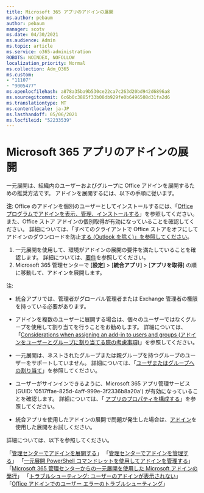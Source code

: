 ```yaml
---
title: Microsoft 365 アプリのアドインの展開
ms.author: pebaum
author: pebaum
manager: scotv
ms.date: 04/30/2021
ms.audience: Admin
ms.topic: article
ms.service: o365-administration
ROBOTS: NOINDEX, NOFOLLOW
localization_priority: Normal
ms.collection: Adm_O365
ms.custom:
- "11107"
- "9005477"
ms.openlocfilehash: a878a35ba9b530ce22ca7c263d20bd942d6896a8
ms.sourcegitcommit: 6c6b0c3885f33b08db929fe0b6496508d31fa2d6
ms.translationtype: MT
ms.contentlocale: ja-JP
ms.lasthandoff: 05/06/2021
ms.locfileid: "52233539"
---
```

# <a name="deploying-add-ins-for-microsoft-365-apps"></a>Microsoft 365 アプリのアドインの展開

一元展開は、組織内のユーザーおよびグループに Office アドインを展開するための推奨方法です。 アドインを展開するには、以下の手順に従います。

**注**: Office のアドインを個別のユーザーとしてインストールするには、「[Office プログラムでアドインを表示、管理、インストールする](https://support.microsoft.com/topic/view-manage-and-install-add-ins-in-office-programs-16278816-1948-4028-91e5-76dca5380f8d)」を参照してください。 また、Office ストア アドインの個別取得が有効になっていることを確認してください。 詳細については、「すべてのクライアントで Office ストアをオフにしてアドインのダウンロードを防止[する (Outlook を除く)」を参照してください](https://docs.microsoft.com/microsoft-365/admin/manage/manage-addins-in-the-admin-center?view=o365-worldwide#prevent-add-in-downloads-by-turning-off-the-office-store-across-all-clients-except-outlook)。

1. 一元展開を使用して、環境がアドインの展開の要件を満たしていることを確認します。 詳細については、[要件](https://docs.microsoft.com/microsoft-365/admin/manage/centralized-deployment-of-add-ins?#requirements)を参照してください。
2. Microsoft 365 管理センターで [**設定**]  >  [**統合アプリ**]  >  [**アプリを取得**] の順に移動して、アドインを展開します。 

注: 

- 統合アプリでは、管理者がグローバル管理者または Exchange 管理者の権限を持っている必要があります。

- アドインを複数のユーザーに展開する場合は、個々のユーザーではなくグループを使用して割り当てを行うことをお勧めします。 詳細については、「[Considerations when assigning an add-in to users and groups (アドインをユーザーとグループに割り当てる際の考慮事項)](https://docs.microsoft.com/microsoft-365/admin/manage/manage-deployment-of-add-ins?view=o365-worldwide#considerations-when-assigning-an-add-in-to-users-and-groups)」を参照してください。

- 一元展開は、ネストされたグループまたは親グループを持つグループのユーザーをサポートしていません。 詳細については、「[ユーザまたはグループへの割り当て](https://docs.microsoft.com/microsoft-365/admin/manage/centralized-deployment-of-add-ins?view=o365-worldwide#user-and-group-assignments)」を参照してください。

- ユーザーがサインインできるように、Microsoft 365 アプリ管理サービス (GUID: '0517ffae-825d-4aff-999e-3f2336b8a20a') が有効になっていることを確認します。 詳細については、「 [アプリのプロパティを構成する](https://docs.microsoft.com/azure/active-directory/manage-apps/add-application-portal-configure#configure-app-properties)」を参照してください。

- 統合アプリを使用したアドインの展開で問題が発生した場合は、[アドイン](https://admin.microsoft.com/AdminPortal/Home?#/Settings/AddIns)を使用した展開をお試しください。

詳細については、以下を参照してください。

「[管理センターでアドインを展開する](https://docs.microsoft.com/microsoft-365/admin/manage/manage-deployment-of-add-ins)」
「[管理センターでアドインを管理する](https://docs.microsoft.com/microsoft-365/admin/manage/manage-addins-in-the-admin-center)」
「[一元展開 PowerShell コマンドレットを使用してアドインを管理する](https://docs.microsoft.com/microsoft-365/enterprise/use-the-centralized-deployment-powershell-cmdlets-to-manage-add-ins)」
「[Microsoft 365 管理センターからの一元展開を使用した Microsoft アドインの発行](https://docs.microsoft.com/office/dev/add-ins/publish/centralized-deployment#publish-an-office-add-in-via-centralized-deployment)」
「[トラブルシューティング: ユーザーのアドインが表示されない](https://docs.microsoft.com/office365/troubleshoot/access-management/user-not-seeing-add-ins)」
「[Office アドインでのユーザー エラーのトラブルシューティング](https://docs.microsoft.com/office/dev/add-ins/testing/testing-and-troubleshooting)」